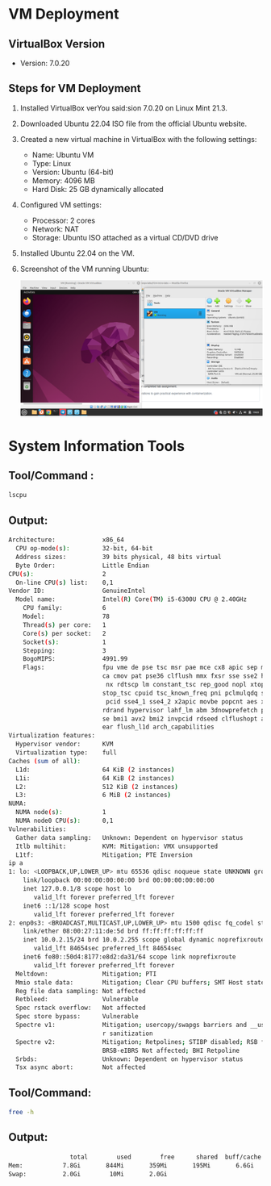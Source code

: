 # VM Deployment

## VirtualBox Version
- Version: 7.0.20

## Steps for VM Deployment
1. Installed VirtualBox verYou said:sion 7.0.20 on Linux Mint 21.3.
2. Downloaded Ubuntu 22.04 ISO file from the official Ubuntu website.
3. Created a new virtual machine in VirtualBox with the following settings:
   - Name: Ubuntu VM
   - Type: Linux
   - Version: Ubuntu (64-bit)
   - Memory: 4096 MB
   - Hard Disk: 25 GB dynamically allocated
4. Configured VM settings:
   - Processor: 2 cores
   - Network: NAT
   - Storage: Ubuntu ISO attached as a virtual CD/DVD drive
5. Installed Ubuntu 22.04 on the VM.
6. Screenshot of the VM running Ubuntu:
   
   ![VM Screenshot](screen_shot.png)
# System Information Tools
## Tool/Command :
```bash
lscpu
```
## Output:
```bash
Architecture:             x86_64
  CPU op-mode(s):         32-bit, 64-bit
  Address sizes:          39 bits physical, 48 bits virtual
  Byte Order:             Little Endian
CPU(s):                   2
  On-line CPU(s) list:    0,1
Vendor ID:                GenuineIntel
  Model name:             Intel(R) Core(TM) i5-6300U CPU @ 2.40GHz
    CPU family:           6
    Model:                78
    Thread(s) per core:   1
    Core(s) per socket:   2
    Socket(s):            1
    Stepping:             3
    BogoMIPS:             4991.99
    Flags:                fpu vme de pse tsc msr pae mce cx8 apic sep mtrr pge m
                          ca cmov pat pse36 clflush mmx fxsr sse sse2 ht syscall
                           nx rdtscp lm constant_tsc rep_good nopl xtopology non
                          stop_tsc cpuid tsc_known_freq pni pclmulqdq ssse3 cx16
                           pcid sse4_1 sse4_2 x2apic movbe popcnt aes xsave avx 
                          rdrand hypervisor lahf_lm abm 3dnowprefetch pti fsgsba
                          se bmi1 avx2 bmi2 invpcid rdseed clflushopt arat md_cl
                          ear flush_l1d arch_capabilities
Virtualization features:  
  Hypervisor vendor:      KVM
  Virtualization type:    full
Caches (sum of all):      
  L1d:                    64 KiB (2 instances)
  L1i:                    64 KiB (2 instances)
  L2:                     512 KiB (2 instances)
  L3:                     6 MiB (2 instances)
NUMA:                     
  NUMA node(s):           1
  NUMA node0 CPU(s):      0,1
Vulnerabilities:          
  Gather data sampling:   Unknown: Dependent on hypervisor status
  Itlb multihit:          KVM: Mitigation: VMX unsupported
  L1tf:                   Mitigation; PTE Inversion
ip a
1: lo: <LOOPBACK,UP,LOWER_UP> mtu 65536 qdisc noqueue state UNKNOWN group default qlen 1000
    link/loopback 00:00:00:00:00:00 brd 00:00:00:00:00:00
    inet 127.0.0.1/8 scope host lo
       valid_lft forever preferred_lft forever
    inet6 ::1/128 scope host 
       valid_lft forever preferred_lft forever
2: enp0s3: <BROADCAST,MULTICAST,UP,LOWER_UP> mtu 1500 qdisc fq_codel state UP group default qlen 1000
    link/ether 08:00:27:11:de:5d brd ff:ff:ff:ff:ff:ff
    inet 10.0.2.15/24 brd 10.0.2.255 scope global dynamic noprefixroute enp0s3
       valid_lft 84654sec preferred_lft 84654sec
    inet6 fe80::50d4:8177:e8d2:da31/64 scope link noprefixroute 
       valid_lft forever preferred_lft forever
  Meltdown:               Mitigation; PTI
  Mmio stale data:        Mitigation; Clear CPU buffers; SMT Host state unknown
  Reg file data sampling: Not affected
  Retbleed:               Vulnerable
  Spec rstack overflow:   Not affected
  Spec store bypass:      Vulnerable
  Spectre v1:             Mitigation; usercopy/swapgs barriers and __user pointe
                          r sanitization
  Spectre v2:             Mitigation; Retpolines; STIBP disabled; RSB filling; P
                          BRSB-eIBRS Not affected; BHI Retpoline
  Srbds:                  Unknown: Dependent on hypervisor status
  Tsx async abort:        Not affected

```
## Tool/Command:
```bash
free -h
```
## Output:
```bash
                 total        used        free      shared  buff/cache   available
Mem:           7.8Gi       844Mi       359Mi       195Mi       6.6Gi       6.5Gi
Swap:          2.0Gi        10Mi       2.0Gi
```
